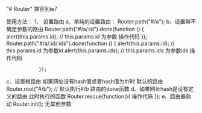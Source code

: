 "# Router"  兼容到ie7

使用方法：
1、 设置路由
  a、单纯的设置路由：
        Router.path("#/a");
  b、设置带不确定参数的路由
        Router.path("#/a/:id").done(function () {
            alert(this.params.id);   //  this.params.id 为参数
            操作代码
        });
        Router.path("#/a/:id/:ids").done(function () {
                    alert(this.params.id);   //  this.params.id 为参数id
                    alert(this.params.ids);   //  this.params.ids 为参数ids
                    操作代码

                });
  c、设置根路由  如果网址没有hash值或者hash值为#/时  默认的路由
        Router.root("#/b");   // 默认执行#/b 路由的done函数
  d、如果网址hash是没有定义的路由  此时执行的函数
        Router.rescue(function(){
                操作代码
            });
  e、路由器启动
        Router.init();  无其他参数